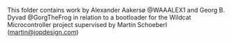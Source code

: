 This folder contains work by Alexander Aakersø @WAAALEX1 and Georg B. Dyvad @GorgTheFrog
in relation to a bootloader for the Wildcat Microcontroller project supervised by Martin Schoeberl (martin@jopdesign.com)
